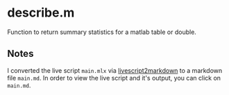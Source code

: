 # describe.m
 Function to return summary statistics for a matlab table or double.


## Notes
I converted the live script `main.mlx` via  [livescript2markdown](https://github.com/minoue-xx/livescript2markdown) to a markdown file `main.md`. In order to view the live script and it's output, you can click on `main.md`.


